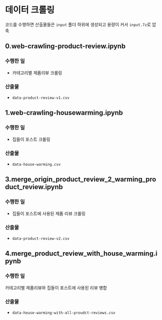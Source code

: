 # 데이터 크롤링
코드를 수행하면 산출물들은 `input` 폴더 하위에 생성되고 용량이 커서 `input.7z`로 압축

## 0.web-crawling-product-review.ipynb
### 수행한 일
- 카테고리별 제품리뷰 크롤링
### 산출물
- `data-product-review-v1.csv`

## 1.web-crawling-housewarming.ipynb
### 수행한 일
- 집들이 포스트 크롤링
### 산출물
- `data-house-warming.csv`

## 3.merge_origin_product_review_2_warming_product_review.ipynb
### 수행한 일
- 집들이 포스트에 사용된 제품 리뷰 크롤링
### 산출물
- `data-product-review-v2.csv`

## 4.merge_product_review_with_house_warming.ipynb
### 수행한 일
카테고리별 제품리뷰와 집들이 포스트에 사용된 리뷰 병합
### 산출물
- `data-house-warming-with-all-proudct-reviews.csv`
